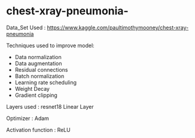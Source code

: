 # chest-xray-pneumonia-

Data_Set Used : https://www.kaggle.com/paultimothymooney/chest-xray-pneumonia

Techniques used to improve model:
   + Data normalization  
   + Data augmentation   
   + Residual connections
   + Batch normalization
   + Learning rate scheduling
   + Weight Decay
   + Gradient clipping
 
   
Layers used : resnet18
              Linear Layer
       
Optimizer : Adam

Activation function : ReLU
